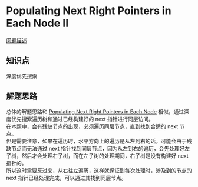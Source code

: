 # Populating Next Right Pointers in Each Node II

[问题描述](https://leetcode.com/problems/populating-next-right-pointers-in-each-node-ii/)

## 知识点

深度优先搜索

## 解题思路

总体的解题思路和 [Populating Next Right Pointers in Each Node](https://github.com/bingzhong-project/leetcode/blob/master/algorithms/populating-next-right-pointers-in-each-node/solutions.md) 相似，通过深度优先搜索遍历树和通过已经构建好的 next 指针进行同层访问。  
在本题中，会有残缺节点的出现，必须遍历同层节点，直到找到合适的 next 节点。  
但是需要注意，如果在遍历时，水平方向上的遍历是从左到右的话，可能会由于残缺节点而无法通过 next 指针找到同层节点，因为从左到右的遍历，会先处理好左子树，然后才会处理右子树，而在左子树的处理期间，右子树是没有构建好 next 指针的。  
所以这时需要反过来，从右往左遍历，这样就保证到每次处理时，涉及到的节点的 next 指针已经处理完成，可以通过其找到同层节点。
